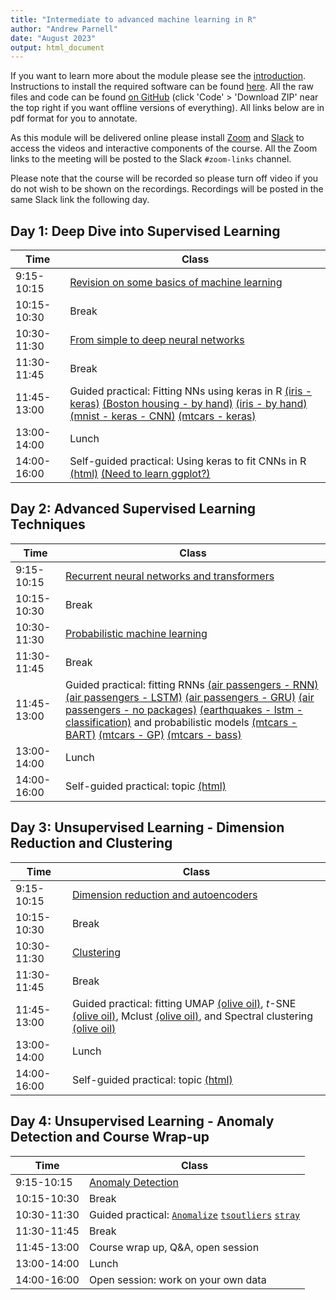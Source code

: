 ```yaml
---
title: "Intermediate to advanced machine learning in R"
author: "Andrew Parnell"
date: "August 2023"
output: html_document
---
```


If you want to learn more about the module please see the [introduction](https://andrewcparnell.github.io/intermediate_ML/intro.html). Instructions to install the required software can be found [here](https://andrewcparnell.github.io/intermediate_ML/Prerequisites.html). All the raw files and code can be found [on GitHub](https://www.github.com/andrewcparnell/intermediate_ML) (click 'Code' > 'Download ZIP' near the top right if you want offline versions of everything). All links below are in pdf format for you to annotate.

As this module will be delivered online please install [Zoom](https://www.zoom.us) and [Slack](https://slack.com) to access the videos and interactive components of the course. All the Zoom links to the meeting will be posted to the Slack `#zoom-links` channel. 

Please note that the course will be recorded so please turn off video if you do not wish to be shown on the recordings. Recordings will be posted in the same Slack link the following day.

## Day 1: Deep Dive into Supervised Learning

Time  | Class
------------- | ----------------------------------------------------
9:15-10:15 | [Revision on some basics of machine learning](https://andrewcparnell.github.io/intermediate_ML/slides/class_1_intro_ML.pdf)
10:15-10:30 | Break
10:30-11:30 | [From simple to deep neural networks](https://andrewcparnell.github.io/intermediate_ML/slides/class_2_DL.pdf)
11:30-11:45 | Break 
11:45-13:00 | Guided practical: Fitting NNs using keras in R [(iris - keras)](https://andrewcparnell.github.io/intermediate_ML/scripts/iris_keras.R) [(Boston housing - by hand)](https://andrewcparnell.github.io/intermediate_ML/scripts/boston_nopackages.R) [(iris - by hand)](https://andrewcparnell.github.io/intermediate_ML/scripts/iris_nopackages.R) [(mnist - keras - CNN)](https://andrewcparnell.github.io/intermediate_ML/scripts/mnist_keras_cnn.R) [(mtcars - keras)](https://andrewcparnell.github.io/intermediate_ML/scripts/iris_nopackages.R)
13:00-14:00 | Lunch
14:00-16:00 | Self-guided practical: Using keras to fit CNNs in R [(html)](https://andrewcparnell.github.io/intermediate_ML/practicals/practical_1.html) [(Need to learn ggplot?)](https://andrewcparnell.github.io/intermediate_ML/practicals/learn_ggplot2.R) 

## Day 2: Advanced Supervised Learning Techniques

Time  | Class
------------- | ----------------------------------------------------
9:15-10:15 | [Recurrent neural networks and transformers](https://andrewcparnell.github.io/intermediate_ML/slides/class_3_RNNs.pdf) 
10:15-10:30 | Break
10:30-11:30 | [Probabilistic machine learning](https://andrewcparnell.github.io/intermediate_ML/slides/class_4_probML.pdf) 
11:30-11:45 | Break
11:45-13:00 | Guided practical: fitting RNNs [(air passengers - RNN)](https://andrewcparnell.github.io/intermediate_ML/scripts/airpassengers_keras_rnn.R) [(air passengers - LSTM)](https://andrewcparnell.github.io/intermediate_ML/scripts/airpassengers_keras_lstm.R) [(air passengers - GRU)](https://andrewcparnell.github.io/intermediate_ML/scripts/airpassengers_keras_GRU.R) [(air passengers - no packages)](https://andrewcparnell.github.io/intermediate_ML/scripts/airpassengers_nopackages_rnn.R) [(earthquakes - lstm - classification)](https://andrewcparnell.github.io/intermediate_ML/scripts/airpassengers_nopackages_rnn.R) and probabilistic models [(mtcars - BART)](https://andrewcparnell.github.io/intermediate_ML/scripts/mtcars_bart.R) [(mtcars - GP)](https://andrewcparnell.github.io/intermediate_ML/scripts/mtcars_bayesgpfit.R) [(mtcars - bass)](https://andrewcparnell.github.io/intermediate_ML/scripts/mtcars_bass.R) 
13:00-14:00 | Lunch
14:00-16:00 | Self-guided practical: topic [(html)](https://andrewcparnell.github.io/intermediate_ML/practicals/link.html) 

## Day 3: Unsupervised Learning - Dimension Reduction and Clustering

Time  | Class
------------- | ----------------------------------------------------
9:15-10:15 | [Dimension reduction and autoencoders](https://andrewcparnell.github.io/intermediate_ML/slides/class_5_dimensionreduction.pdf) 
10:15-10:30 | Break
10:30-11:30 | [Clustering](https://andrewcparnell.github.io/intermediate_ML/slides/class_6_clustering.pdf) 
11:30-11:45 | Break
11:45-13:00 | Guided practical: fitting UMAP [(olive oil)](https://andrewcparnell.github.io/intermediate_ML/scripts/oliveoil_umap.R), $t$-SNE [(olive oil)](https://andrewcparnell.github.io/intermediate_ML/scripts/oliveoil_tsne.R), Mclust [(olive oil)](https://andrewcparnell.github.io/intermediate_ML/scripts/oliveoil_mclust.R), and Spectral clustering [(olive oil)](https://andrewcparnell.github.io/intermediate_ML/scripts/oliveoil_spectral.R)
13:00-14:00 | Lunch
14:00-16:00 | Self-guided practical: topic [(html)](https://andrewcparnell.github.io/intermediate_ML/practicals/link.html)

## Day 4: Unsupervised Learning - Anomaly Detection and Course Wrap-up

Time  | Class
------------- | ----------------------------------------------------
9:15-10:15 | [Anomaly Detection](https://andrewcparnell.github.io/intermediate_ML/slides/link.pdf) 
10:15-10:30 | Break
10:30-11:30 | Guided practical: [`Anomalize`](https://andrewcparnell.github.io/intermediate_ML/scripts/cran_downloads_anomalize.R) [`tsoutliers`](https://andrewcparnell.github.io/intermediate_ML/scripts/cran_downloads_tsoutliers.R) [`stray`](https://andrewcparnell.github.io/intermediate_ML/scripts/cran_downloads_stray.R)
11:30-11:45 | Break
11:45-13:00 | Course wrap up, Q&A, open session
13:00-14:00 | Lunch
14:00-16:00 | Open session: work on your own data 
